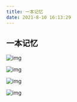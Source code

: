 ```yaml
---
title: 一本记忆
date: 2021-8-10 16:13:29
---
```

## **一本记忆**

![img](/galleries/一本记忆/IMG_177.jpg)

![img](/galleries/一本记忆/IMG_050.jpg)

![img](/galleries/一本记忆/IMG_138.jpg)

![img](/galleries/一本记忆/IMG_172.jpg)
